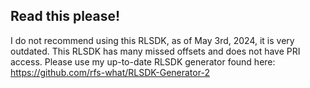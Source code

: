 ## Read this please!

I do not recommend using this RLSDK, as of May 3rd, 2024, it is very outdated. This RLSDK has many missed offsets and does not have PRI access.
Please use my up-to-date RLSDK generator found here: https://github.com/rfs-what/RLSDK-Generator-2
